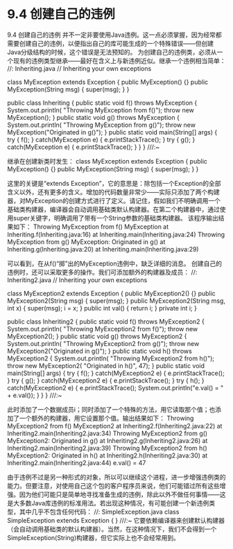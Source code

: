 # 9.4 创建自己的违例


9.4 创建自己的违例
并不一定非要使用Java违例。这一点必须掌握，因为经常都需要创建自己的违例，以便指出自己的库可能生成的一个特殊错误——但创建Java分级结构的时候，这个错误是无法预知的。
为创建自己的违例类，必须从一个现有的违例类型继承——最好在含义上与新违例近似。继承一个违例相当简单：
//: Inheriting.java
// Inheriting your own exceptions

class MyException extends Exception {
  public MyException() {}
  public MyException(String msg) {
    super(msg);
  }
}

public class Inheriting {
  public static void f() throws MyException {
    System.out.println(
      "Throwing MyException from f()");
    throw new MyException();
  }
  public static void g() throws MyException {
    System.out.println(
      "Throwing MyException from g()");
    throw new MyException("Originated in g()");
  }
  public static void main(String[] args) {
    try {
      f();
    } catch(MyException e) {
      e.printStackTrace();
    }
    try {
      g();
    } catch(MyException e) {
      e.printStackTrace();
    }
  }
} ///:~

继承在创建新类时发生：
class MyException extends Exception {
  public MyException() {}
  public MyException(String msg) {
    super(msg);
  }
}

这里的关键是“extends Exception”，它的意思是：除包括一个Exception的全部含义以外，还有更多的含义。增加的代码数量非常少——实际只添加了两个构建器，对MyException的创建方式进行了定义。请记住，假如我们不明确调用一个基础类构建器，编译器会自动调用基础类默认构建器。在第二个构建器中，通过使用super关键字，明确调用了带有一个String参数的基础类构建器。
该程序输出结果如下：
Throwing MyException from f()
MyException
        at Inheriting.f(Inheriting.java:16)
        at Inheriting.main(Inheriting.java:24)
Throwing MyException from g()
MyException: Originated in g()
        at Inheriting.g(Inheriting.java:20)
        at Inheriting.main(Inheriting.java:29)

可以看到，在从f()“掷”出的MyException违例中，缺乏详细的消息。
创建自己的违例时，还可以采取更多的操作。我们可添加额外的构建器及成员：
//: Inheriting2.java
// Inheriting your own exceptions

class MyException2 extends Exception {
  public MyException2() {}
  public MyException2(String msg) {
    super(msg);
  }
  public MyException2(String msg, int x) {
    super(msg);
    i = x;
  }
  public int val() { return i; }
  private int i;
}

public class Inheriting2 {
  public static void f() throws MyException2 {
    System.out.println(
      "Throwing MyException2 from f()");
    throw new MyException2();
  }
  public static void g() throws MyException2 {
    System.out.println(
      "Throwing MyException2 from g()");
    throw new MyException2("Originated in g()");
  }
  public static void h() throws MyException2 {
    System.out.println(
      "Throwing MyException2 from h()");
    throw new MyException2(
      "Originated in h()", 47);
  }
  public static void main(String[] args) {
    try {
      f();
    } catch(MyException2 e) {
      e.printStackTrace();
    }
    try {
      g();
    } catch(MyException2 e) {
      e.printStackTrace();
    }
    try {
      h();
    } catch(MyException2 e) {
      e.printStackTrace();
      System.out.println("e.val() = " + e.val());
    }
  }
} ///:~

此时添加了一个数据成员i；同时添加了一个特殊的方法，用它读取那个值；也添加了一个额外的构建器，用它设置那个值。输出结果如下：
Throwing MyException2 from f()
MyException2
        at Inheriting2.f(Inheriting2.java:22)
        at Inheriting2.main(Inheriting2.java:34)
Throwing MyException2 from g()
MyException2: Originated in g()
        at Inheriting2.g(Inheriting2.java:26)
        at Inheriting2.main(Inheriting2.java:39)
Throwing MyException2 from h()
MyException2: Originated in h()
        at Inheriting2.h(Inheriting2.java:30)
        at Inheriting2.main(Inheriting2.java:44)
e.val() = 47

由于违例不过是另一种形式的对象，所以可以继续这个进程，进一步增强违例类的能力。但要注意，对使用自己这个包的客户程序员来说，他们可能错过所有这些增强。因为他们可能只是简单地寻找准备生成的违例，除此以外不做任何事情——这是大多数Java库违例的标准用法。若出现这种情况，有可能创建一个新违例类型，其中几乎不包含任何代码：
//: SimpleException.java
class SimpleException extends Exception {
} ///:~
它要依赖编译器来创建默认构建器（会自动调用基础类的默认构建器）。当然，在这种情况下，我们不会得到一个SimpleException(String)构建器，但它实际上也不会经常用到。

